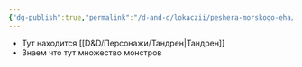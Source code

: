 ```yaml
---
{"dg-publish":true,"permalink":"/d-and-d/lokaczii/peshera-morskogo-eha/","created":"2024-02-19T19:15:28.636+03:00","updated":"2023-12-26T14:49:08.249+03:00"}
---
```


* Тут находится [[D&D/Персонажи/Тандрен\|Тандрен]]
* Знаем что тут множество монстров
